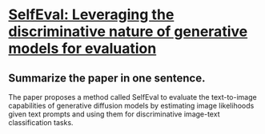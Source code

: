 # [SelfEval: Leveraging the discriminative nature of generative models for   evaluation](https://arxiv.org/abs/2311.10708)

## Summarize the paper in one sentence.

 The paper proposes a method called SelfEval to evaluate the text-to-image capabilities of generative diffusion models by estimating image likelihoods given text prompts and using them for discriminative image-text classification tasks.
